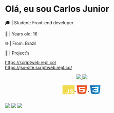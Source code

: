 # Olá, eu sou Carlos Junior
<p> 🎓 | Student:  Front-end developer </p>
<p> 🌴 | Years old: 16 </p>
<p> 🌐 | From: Brazil </p>
<p> 🔧 | Project's

https://scriptweb.repl.co/ <br>
https://jsx-site.scriptweb.repl.co/</p>

<div align="center">
  <a href="https://github.com/cachoojr/">
  <img height="180em" src="https://github-readme-stats.vercel.app/api?username=cachoojr&show_icons=true&theme=midnight-purple&include_all_commits=true&count_private=true"/>
  <img height="180em" src="https://github-readme-stats.vercel.app/api/top-langs/?username=cachoojr&layout=compact&langs_count=7&theme=dark"/>
</div>
<div style="display: inline_block"><br>
  <center>
  <img align="center" alt="Js" height="30" width="40" src="https://raw.githubusercontent.com/devicons/devicon/master/icons/javascript/javascript-plain.svg">
  <img align="center" alt="HTML" height="30" width="40" src="https://raw.githubusercontent.com/devicons/devicon/master/icons/html5/html5-original.svg">
  <img align="center" alt="CSS" height="30" width="40" src="https://raw.githubusercontent.com/devicons/devicon/master/icons/css3/css3-original.svg">
  </center>
    </div>
  
  ##
 
<div> 
  <a href="https://www.instagram.com/carlosjr013_/" target="_blank"><img src="https://img.shields.io/badge/-Instagram-%23E4405F?style=for-the-badge&logo=instagram&logoColor=white" target="_blank"></a>
 <a href="https://discord.com/users/975853751929823242" target="_blank"><img src="https://img.shields.io/badge/Discord-7289DA?style=for-the-badge&logo=discord&logoColor=white" target="_blank"></a> 
  <a href = "mailto:yjuniorbrgc@gmail.com"><img src="https://img.shields.io/badge/-Gmail-%23333?style=for-the-badge&logo=gmail&logoColor=black" target="_blank"></a>
 
 
</div>
